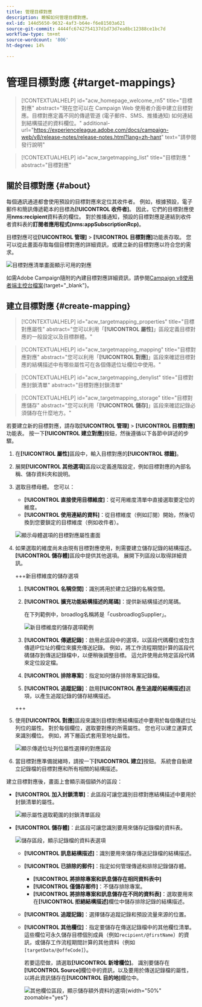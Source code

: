 ```yaml
---
title: 管理目標對應
description: 瞭解如何管理目標對應。
exl-id: 144d5650-9632-4af3-b64e-f6e81503a621
source-git-commit: 4444fc6742754137d1d73d7ea8bc12388ce1bc7d
workflow-type: tm+mt
source-wordcount: '806'
ht-degree: 14%

---
```


# 管理目標對應 {#target-mappings}

>[!CONTEXTUALHELP]
>id="acw_homepage_welcome_rn5"
>title="目標對應"
>abstract="現在您可以在 Campaign Web 使用者介面中建立目標對應。目標對應定義不同的傳遞管道 (電子郵件、SMS、推播通知) 如何連結到結構描述的資料欄位。"
>additional-url="https://experienceleague.adobe.com/docs/campaign-web/v8/release-notes/release-notes.html?lang=zh-hant" text="請參閱發行說明"

>[!CONTEXTUALHELP]
>id="acw_targetmapping_list"
>title="目標對應 "
>abstract="目標對應"

## 關於目標對應 {#about}

每個通訊通道都會使用預設的目標對應來定位其收件者。 例如，根據預設，電子郵件和簡訊傳遞範本的目標為&#x200B;**[!UICONTROL 收件者]**。 因此，它們的目標對應使用&#x200B;**nms:recipient**&#x200B;資料表的欄位。 對於推播通知，預設的目標對應是連結到收件者資料表的&#x200B;**訂閱者應用程式(nms:appSubscriptionRcp)**。

目標對應可從&#x200B;**[!UICONTROL 管理]** > **[!UICONTROL 目標對應]**&#x200B;功能表存取。 您可以從此畫面存取每個目標對應的詳細資訊，或建立新的目標對應以符合您的需求。

![目標對應清單畫面顯示可用的對應](assets/target-mappings-list.png)

如需Adobe Campaign隨附的內建目標對應詳細資訊，請參閱[Campaign v8使用者端主控台檔案](https://experienceleague.adobe.com/docs/campaign/campaign-v8/audience/add-profiles/target-mappings.html){target="_blank"}。

## 建立目標對應 {#create-mapping}

>[!CONTEXTUALHELP]
>id="acw_targetmapping_properties"
>title="目標對應屬性"
>abstract="您可以利用「**[!UICONTROL 屬性]**」區段定義目標對應的一般設定以及目標群體。"

>[!CONTEXTUALHELP]
>id="acw_targetmapping_mapping"
>title="目標對應對應"
>abstract="您可以利用「**[!UICONTROL 對應]**」區段來確認目標對應的結構描述中有哪些屬性可在各個傳遞位址欄位中使用。"

>[!CONTEXTUALHELP]
>id="acw_targetmapping_denylist"
>title="目標對應封鎖清單"
>abstract="目標對應封鎖清單"

>[!CONTEXTUALHELP]
>id="acw_targetmapping_storage"
>title="目標對應儲存"
>abstract="您可以利用「**[!UICONTROL 儲存]**」區段來確認記錄必須儲存在什麼地方。"

若要建立新的目標對應，請存取&#x200B;**[!UICONTROL 管理]** > **[!UICONTROL 目標對應]**&#x200B;功能表。 按一下&#x200B;**[!UICONTROL 建立對應]**&#x200B;按鈕，然後遵循以下各節中詳述的步驟。

1. 在&#x200B;**[!UICONTROL 屬性]**&#x200B;區段中，輸入目標對應的&#x200B;**[!UICONTROL 標籤]**。

1. 展開&#x200B;**[!UICONTROL 其他選項]**&#x200B;區段以定義進階設定，例如目標對應的內部名稱、儲存資料夾和說明。

1. 選取目標母體。 您可以：

   * **[!UICONTROL 直接使用目標維度]**：從可用維度清單中直接選取要定位的維度。
   * **[!UICONTROL 使用連結的資料]**：從目標維度（例如訂閱）開始，然後切換到您要鎖定的目標維度（例如收件者）。

   ![顯示母體選項的目標對應屬性畫面](assets/target-mappings-properties.png)

1. 如果選取的維度尚未由現有目標對應使用，則需要建立儲存記錄的結構描述。 **[!UICONTROL 儲存體]**&#x200B;區段中提供其他選項。 展開下列區段以取得詳細資訊。

   +++新目標維度的儲存選項

   1. **[!UICONTROL 名稱空間]**：識別將用於建立記錄的名稱空間。
   1. **[!UICONTROL 擴充功能結構描述的尾碼]**：提供新結構描述的尾碼。

      在下列範例中，broadlog名稱將是「cusbroadlogSupplier」。

      ![新目標維度的儲存選項範例](assets/target-mappings-new.png)

   1. **[!UICONTROL 傳遞記錄]**：啟用此區段中的選項，以區段代碼欄位或包含傳遞IP位址的欄位來擴充傳送記錄。 例如，將工作流程期間計算的區段代碼儲存到傳送記錄檔中，以便稍後調整目標。 這允許使用此特定區段代碼來定位設定檔。

   1. **[!UICONTROL 排除專案]**：指定如何儲存排除專案記錄檔。

   1. **[!UICONTROL 追蹤記錄]**：啟用&#x200B;**[!UICONTROL 產生追蹤的結構描述]**&#x200B;選項，以產生追蹤記錄的儲存結構描述。

   +++

1. 使用&#x200B;**[!UICONTROL 對應]**&#x200B;區段來識別目標對應結構描述中要用於每個傳遞位址列位的屬性。 對於每個欄位，選取要對應的所需屬性。 您也可以建立運算式來識別欄位。 例如，將下層函式套用至地址屬性。

   ![顯示傳遞位址列位屬性選擇的對應區段](assets/target-mappings-mapping.png)

1. 當目標對應準備就緒時，請按一下&#x200B;**[!UICONTROL 建立]**&#x200B;按鈕。 系統會自動建立記錄檔的目標對應和所有相關的結構描述。

建立目標對應後，畫面上會顯示兩個額外的區段：

* **[!UICONTROL 加入封鎖清單]**：此區段可讓您識別目標對應結構描述中要用於封鎖清單的屬性。

  ![顯示屬性選取範圍的封鎖清單區段](assets/target-mappings-denylisting.png)

* **[!UICONTROL 儲存體]**：此區段可讓您識別要用來儲存記錄檔的資料表。

  ![儲存區段，顯示記錄檔的資料表選項](assets/target-mappings-storage.png)

   * **[!UICONTROL 訊息結構描述]**：識別要用來儲存傳送記錄檔的結構描述。
   * **[!UICONTROL 已排除的郵件]**：指定如何管理傳遞和排除記錄儲存體。

      * **[!UICONTROL 將排除專案和訊息儲存在相同資料表中]**
      * **[!UICONTROL 僅儲存郵件]**：不儲存排除專案。
      * **[!UICONTROL 將排除專案和訊息儲存在不同的資料表]**：選取要用來在&#x200B;**[!UICONTROL 拒絕結構描述]**&#x200B;欄位中儲存排除記錄的結構描述。

   * **[!UICONTROL 追蹤記錄]**：選擇儲存追蹤記錄和預設流量來源的位置。
   * **[!UICONTROL 其他欄位]**：指定要儲存在傳送記錄檔中的其他欄位清單。 這些欄位可永久儲存目標個別成員（例如`recipient/@firstName`）的資訊，或儲存工作流程期間計算的其他資料（例如`[targetData/@offeCode]`）。

     若要這麼做，請選取&#x200B;**[!UICONTROL 新增欄位]**。 識別要儲存在&#x200B;**[!UICONTROL Source]**&#x200B;欄位中的資訊，以及要用於傳送記錄檔的屬性，以將此資訊儲存在&#x200B;**[!UICONTROL 目的地]**&#x200B;欄位中。

     ![其他欄位區段，顯示儲存額外資料的選項](assets/target-mappings-additional.png){width="50%" zoomable="yes"}